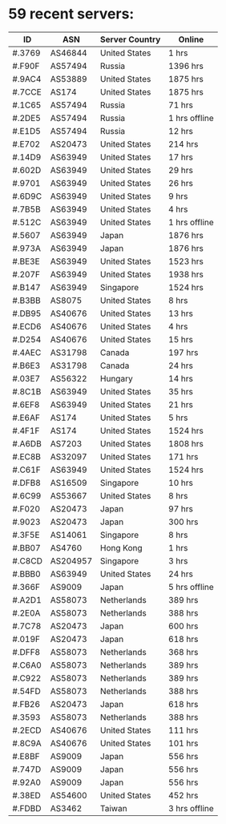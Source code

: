# 59 recent servers:

| ID | ASN | Server Country | Online |
| ------ | ------ | ------ | ------ |
| #.3769 | AS46844 | United States | 1 hrs |
| #.F90F | AS57494 | Russia | 1396 hrs |
| #.9AC4 | AS53889 | United States | 1875 hrs |
| #.7CCE | AS174 | United States | 1875 hrs |
| #.1C65 | AS57494 | Russia | 71 hrs |
| #.2DE5 | AS57494 | Russia | 1 hrs offline |
| #.E1D5 | AS57494 | Russia | 12 hrs |
| #.E702 | AS20473 | United States | 214 hrs |
| #.14D9 | AS63949 | United States | 17 hrs |
| #.602D | AS63949 | United States | 29 hrs |
| #.9701 | AS63949 | United States | 26 hrs |
| #.6D9C | AS63949 | United States | 9 hrs |
| #.7B5B | AS63949 | United States | 4 hrs |
| #.512C | AS63949 | United States | 1 hrs offline |
| #.5607 | AS63949 | Japan | 1876 hrs |
| #.973A | AS63949 | Japan | 1876 hrs |
| #.BE3E | AS63949 | United States | 1523 hrs |
| #.207F | AS63949 | United States | 1938 hrs |
| #.B147 | AS63949 | Singapore | 1524 hrs |
| #.B3BB | AS8075 | United States | 8 hrs |
| #.DB95 | AS40676 | United States | 13 hrs |
| #.ECD6 | AS40676 | United States | 4 hrs |
| #.D254 | AS40676 | United States | 15 hrs |
| #.4AEC | AS31798 | Canada | 197 hrs |
| #.B6E3 | AS31798 | Canada | 24 hrs |
| #.03E7 | AS56322 | Hungary | 14 hrs |
| #.8C1B | AS63949 | United States | 35 hrs |
| #.6EF8 | AS63949 | United States | 21 hrs |
| #.E6AF | AS174 | United States | 5 hrs |
| #.4F1F | AS174 | United States | 1524 hrs |
| #.A6DB | AS7203 | United States | 1808 hrs |
| #.EC8B | AS32097 | United States | 171 hrs |
| #.C61F | AS63949 | United States | 1524 hrs |
| #.DFB8 | AS16509 | Singapore | 10 hrs |
| #.6C99 | AS53667 | United States | 8 hrs |
| #.F020 | AS20473 | Japan | 97 hrs |
| #.9023 | AS20473 | Japan | 300 hrs |
| #.3F5E | AS14061 | Singapore | 8 hrs |
| #.BB07 | AS4760 | Hong Kong | 1 hrs |
| #.C8CD | AS204957 | Singapore | 3 hrs |
| #.BBB0 | AS63949 | United States | 24 hrs |
| #.366F | AS9009 | Japan | 5 hrs offline |
| #.A2D1 | AS58073 | Netherlands | 389 hrs |
| #.2E0A | AS58073 | Netherlands | 388 hrs |
| #.7C78 | AS20473 | Japan | 600 hrs |
| #.019F | AS20473 | Japan | 618 hrs |
| #.DFF8 | AS58073 | Netherlands | 368 hrs |
| #.C6A0 | AS58073 | Netherlands | 389 hrs |
| #.C922 | AS58073 | Netherlands | 389 hrs |
| #.54FD | AS58073 | Netherlands | 388 hrs |
| #.FB26 | AS20473 | Japan | 618 hrs |
| #.3593 | AS58073 | Netherlands | 388 hrs |
| #.2ECD | AS40676 | United States | 111 hrs |
| #.8C9A | AS40676 | United States | 101 hrs |
| #.E8BF | AS9009 | Japan | 556 hrs |
| #.747D | AS9009 | Japan | 556 hrs |
| #.92A0 | AS9009 | Japan | 556 hrs |
| #.38ED | AS54600 | United States | 452 hrs |
| #.FDBD | AS3462 | Taiwan | 3 hrs offline |

